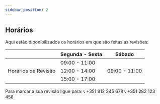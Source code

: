 ```yaml
---
sidebar_position: 2
---
```

## Horários 
Aqui estão diponibilizados os horários em que são feitas as revisões:

|                     | Segunda - Sexta |      Sábado     |
| ------------------- | --------------- | --------------- |
|                     |   09:00 - 11:00 |                 |
| Horários de Revisão |   12:00 - 14:00 |   09:00 - 11:00 |
|                     |   15:00 - 17:00 |                 |

Para marcar a sua revisão ligue para:
:telephone_receiver: +351 912 345 678
:telephone_receiver: +351 282 123 456